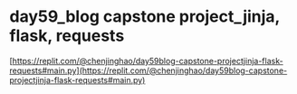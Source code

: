 # day59_blog capstone project_jinja, flask, requests

[https://replit.com/@chenjinghao/day59blog-capstone-projectjinja-flask-requests#main.py](https://replit.com/@chenjinghao/day59blog-capstone-projectjinja-flask-requests#main.py)